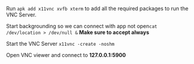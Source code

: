Run `apk add x11vnc xvfb xterm` to add all the required packages to run the VNC Server. 

Start backgrounding so we can connect with app not open`cat /dev/location > /dev/null &`
**Make sure to accept always**

Start the VNC Server `x11vnc -create -noshm`

Open VNC viewer and connect to **127.0.0.1:5900**